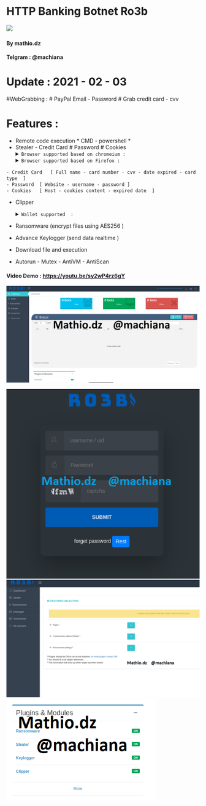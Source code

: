 # HTTP Banking Botnet Ro3b 
![](https://i.ibb.co/m0Gg7cV/logo.png)

#### By mathio.dz
#### Telgram : @machiana
# Update : 2021 - 02 - 03
#WebGrabbing :
	# PayPal Email - Password 
	# Grab credit card - cvv 
# Features : 
- Remote code execution * CMD - powershell *  
- Stealer  - Credit Card # Password # Cookies 
  <details>
	<summary><code>Browser supported based on chromeium : </code> </summary>- Chrome <br>- Chromium <br> - Edge  <br>- Maxthon3 <br> - YandexBrowser<br> - Opera <br> - Sputnik <br> - Mail.Ru <br>  - Brave <br> - ChromePlus <br> - Iridium <br> - 7Star<br> - epicPrivacyBrowser<br> - CentBrowser<br> - ElementsBrowser<br> - Chedot<br> - Vivaldi<br> - Kometa<br> - uCozMedia<br> - Sleipnir5<br> - Citrio<br> - Coowon<br> - liebao<br> - QIP.Surf<br> - Orbitum<br> - Amigo<br> - Torch<br> - Comodo<br> - 360Browser<br> - Nichrome<br> - CocCoc<br> - Uran<br> - Chromodo<br>  </details>
  <details>
	<summary><code>Browser supported based on Firefox : </code> </summary> - Firefox <br> - Waterfox <br> - K-Meleon <br> - Thunderbird <br> - IceDragon <br> - Cyberfox <br> - BlackHaw <br> - PaleMoon 

</details>

    - Credit Card	[ Full name - card number - cvv - date expired - card type  ]
    - Password	[ Website - username - password ]
    - Cookies	[ Host - cookies content - expired date  ]

- Clipper 
  <details>
	<summary><code>Wallet supported  : </code> </summary>- Bitcoin<br>- Ethereum<br>- Monero<br>- Stellar<br>- Ripple<br>- Litecoin<br>- Neocoin<br>- Bitcoin Cash<br>- Bytecoin<br>- Cardano<br>- Graft<br>- Zcash<br>- Bitcoin Gold<br>- Waves<br>- ReddCoin<br>- BlackCoin<br>- Emercoin<br>- Stratis<br>- Qtum<br>- Viacoin<br>- Lisk<br>- Dogecoin<br>- Dashcoin<br><br>  </details>

- Ransomware (encrypt files using AES256  )
- Advance Keylogger (send data realtime )
- Download file and execution
- Autorun - Mutex - AntiVM - AntiScan

####  Video Demo : https://youtu.be/sy2wP4rz6gY

[![Ro3b_t7richa](r2.png)](https://www.youtube.com/watch?v=sy2wP4rz6gY "mathio.dz")

![Login](r5.png)
![fea](R1.png)
![mod](r4.png)
